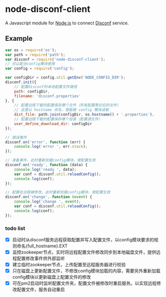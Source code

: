 # node-disconf-client

A Javascript module for
[Node.js](http://nodejs.org)
to connect
[Disconf](https://github.com/knightliao/disconf)
service.

## Example

```javascript
var os = require('os');
var path = require('path');
var disconf = require('node-disconf-client');
// 可以配合config模块使用
var config = require('config');

var configDir = config.util.getEnv('NODE_CONFIG_DIR');
disconf.init({
    // 配置disconf的本地配置文件路径
    path: configDir,
    filename: 'disconf.properties'
}, {
    // 配置远程下载的配置保存哪个文件（所有配置聚合后的文件）
    // 这里以 hostname 命名，使能被 config 模块读取
    dist_file: path.join(configDir, os.hostname() + '.properties'),
    // 配置远程下载的配置保存哪个目录（配置源文件）
    user_define_download_dir: configDir
});

// 错误事件
disconf.on('error', function (err) {
    console.log('error ', err.stack);
});

// 准备事件，此时重新加载config模块，使配置生效
disconf.on('ready', function (data) {
    console.log('ready ', data);
    var conf = disconf.util.reloadConfig();
    console.log(conf);
});

// 配置在远程被修改，此时重新加载config模块，使配置生效
disconf.on('change', function (event) {
    console.log('change ', event);
    var conf = disconf.util.reloadConfig();
    console.log(conf);
});
```

### todo list

- [x] 启动时从disconf服务远程获取配置并写入配置文件，以config模块要求的规则命名{full_hostname}.EXT
- [x] 监控zookeeper节点，实时将远程配置文件修改同步到本地磁盘文件，提供远程配置修改事件供外部监听
- [x] 建立临时zookeeper节点，上传配置至远程服务器进行校验
- [x] 只在磁盘上更新配置文件，不修改config模块加载的内容，需要另外重新加载config模块以更新磁盘上配置文件的修改
- [x] 可在pm2启动时监听配置文件夹，配置文件被修改时重启服务。以实现远程修改配置文件，服务自动重启
